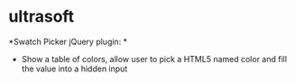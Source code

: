 # ultrasoft

*Swatch Picker jQuery plugin: *
- Show a table of colors, allow user to pick a HTML5 named color and fill the value into a hidden input
